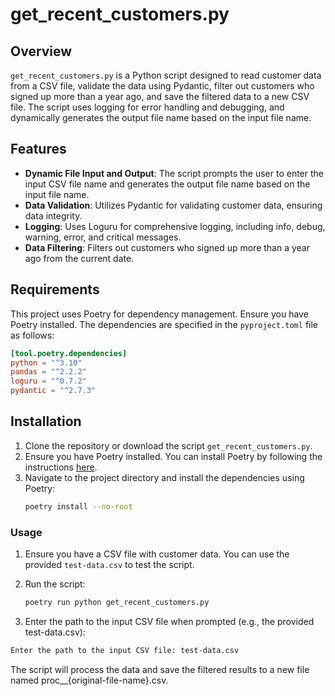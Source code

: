 # get_recent_customers.py

## Overview

`get_recent_customers.py` is a Python script designed to read customer data from a CSV file, validate the data using Pydantic, filter out customers who signed up more than a year ago, and save the filtered data to a new CSV file. The script uses logging for error handling and debugging, and dynamically generates the output file name based on the input file name.

## Features

- **Dynamic File Input and Output**: The script prompts the user to enter the input CSV file name and generates the output file name based on the input file name.
- **Data Validation**: Utilizes Pydantic for validating customer data, ensuring data integrity.
- **Logging**: Uses Loguru for comprehensive logging, including info, debug, warning, error, and critical messages.
- **Data Filtering**: Filters out customers who signed up more than a year ago from the current date.

## Requirements

This project uses Poetry for dependency management. Ensure you have Poetry installed. The dependencies are specified in the `pyproject.toml` file as follows:

```toml
[tool.poetry.dependencies]
python = "^3.10"
pandas = "^2.2.2"
loguru = "^0.7.2"
pydantic = "^2.7.3"
```

## Installation

1. Clone the repository or download the script `get_recent_customers.py`.
2. Ensure you have Poetry installed. You can install Poetry by following the instructions [here](https://python-poetry.org/docs/#installation).
3. Navigate to the project directory and install the dependencies using Poetry:
   ```bash
   poetry install --no-root
   ```

### Usage

1. Ensure you have a CSV file with customer data. You can use the provided `test-data.csv` to test the script.

2. Run the script:
   ```bash
   poetry run python get_recent_customers.py
3. Enter the path to the input CSV file when prompted (e.g., the provided test-data.csv):
```bash
Enter the path to the input CSV file: test-data.csv
```

The script will process the data and save the filtered results to a new file named proc__{original-file-name}.csv.